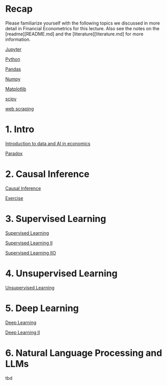 # Recap

Please familiarize yourself with the following topics we discussed in more detail in Financial Econometrics for this lecture.
Also see the notes on the [readme][README.md] and the [literature][literature.md] for more information.


[Jupyter](lectures/intros/001_intro_to_jupyter.ipynb)

[Python](lectures/intros/002_intro_to_python.ipynb)

[Pandas](lectures/intros/003_intro_to_pandas.ipynb)

[Numpy](lectures/intros/004_intro_to_numpy.ipynb)

[Matplotlib](lectures/intros/005_intro_to_matplotlib.ipynb)

[scipy](lectures/intros/006_intro_to_scipy.ipynb)

[web scraping](lectures/intros/007_intro_to_web_scraping.ipynb)



# 1. Intro
[Introduction to data and AI in economics](https://colab.research.google.com/github/firrm/DAI/blob/main/lectures/01_Intro.ipynb)

[Paradox](https://colab.research.google.com/github/firrm/DAI/blob/main/lectures/01a_Paradox.ipynb)

# 2. Causal Inference
[Causal Inference](https://colab.research.google.com/github/firrm/DAI/blob/main/lectures/02_CausalInference.ipynb)

[Exercise](https://colab.research.google.com/github/firrm/DAI/blob/main/exercises/02_CausalInference.ipynb)

# 3. Supervised Learning
[Supervised Learning](https://colab.research.google.com/github/firrm/DAI/blob/main/lectures/03a_supervised_learning.ipynb)

[Supervised Learning II](https://colab.research.google.com/github/firrm/DAI/blob/main/lectures/03b_supervised_learning.ipynb)

[Supervised Learning IIO](https://colab.research.google.com/github/firrm/DAI/blob/main/lectures/03c_supervised_learning.ipynb)
# 4. Unsupervised Learning
[Unsupervised Learning](https://colab.research.google.com/github/firrm/DAI/blob/main/lectures/04_unsupervised_learning.ipynb)

# 5. Deep Learning
[Deep Learning](https://colab.research.google.com/github/firrm/DAI/blob/main/lectures/05a_deep_learning.ipynb)

[Deep Learning II](https://colab.research.google.com/github/firrm/DAI/blob/main/lectures/05b_deep_learning.ipynb)

# 6. Natural Language Processing and LLMs
tbd